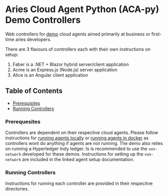 # Aries Cloud Agent Python (ACA-py) Demo Controllers

Web controllers for [demo](https://github.com/hyperledger/aries-cloudagent-python/tree/master/demo) cloud agents aimed primarily at business or first-time aries developers.

There are 3 flavours of controllers each with their own instructions on setup:

1. Faber is a .NET + Blazor hybrid server/client application
2. Acme is an Express.js (Node.js) server application
3. Alice is an Angular client application

## Table of Contents

- [Prerequisites](#prerequisites)
- [Running Controllers](#running-controllers)

### Prerequesites

Controllers are dependent on their respective cloud agents. Please follow instructions for [running agents locally](https://github.com/hyperledger/aries-cloudagent-python/tree/master/demo#running-locally) or [running agents in docker](https://github.com/hyperledger/aries-cloudagent-python/tree/master/demo#running-in-docker) as controllers wont do anything if agents are not running. The demo also relies on running a Hyperledger Indy ledger. Is is recommended to use the `von-network` developed for these demos. Instructions for setting up the `von-network` are included in the linked agent setup documentation.

### Running Controllers

Instructions for running each controller are provided in their respecitve directories.